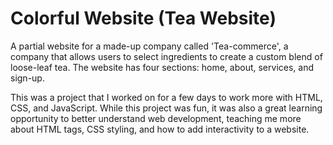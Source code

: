 # Colorful Website (Tea Website)
A partial website for a made-up company called 'Tea-commerce', a company that allows users to select ingredients to create a custom blend of loose-leaf tea. The website
has four sections: home, about, services, and sign-up.

This was a project that I worked on for a few days to work more with HTML, CSS, and JavaScript. While this project was fun, it was also a great learning opportunity to 
better understand web development, teaching me more about HTML tags, CSS styling, and how to add interactivity to a website.
